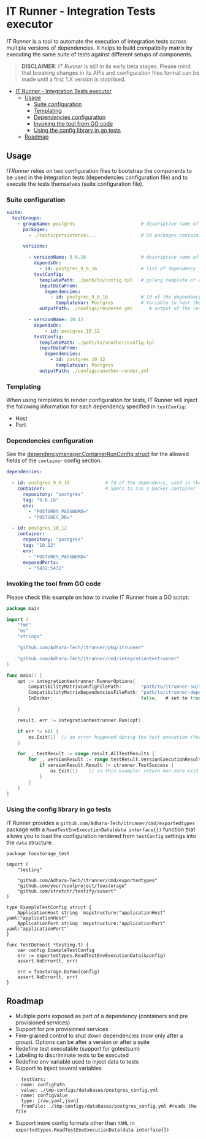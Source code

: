 # IT Runner - Integration Tests executor

_IT Runner_ is a tool to automate the execution of integration tests across multiple versions of dependencies. It helps to build compatibiliy matrix by executing the same suite of tests against different setups of components.

> **DISCLAIMER**: _IT Runner_ is still in its early beta stages. Please mind that breaking changes in its APIs and configuration files format can be made until a first 1.X version is stabilised.

- [IT Runner - Integration Tests executor](#it-runner---integration-tests-executor)
  * [Usage](#usage)
    + [Suite configuration](#suite-configuration)
    + [Templating](#templating)
    + [Dependencies configuration](#dependencies-configuration)
    + [Invoking the tool from GO code](#invoking-the-tool-from-go-code)
    + [Using the config library in go tests](#using-the-config-library-in-go-tests)
  * [Roadmap](#roadmap)

## Usage

_ITRunner_ relies on two configuration files to bootstrap the components to be used in the integration tests (dependencies configuration file) and to execute the tests themselves (suite configuration file).

### Suite configuration

```yaml
suite:
  testGroups:
    - groupName: postgres                        # descriptive name of the group of tests
      packages:
        - ./tests/persistence/...                # GO packages containing test files

      versions:

        - versionName: 9.6.16                    # descriptive name of the version of the dependency(ies) being tested
          dependsOn:
            - id: postgres_9_6_16                # list of dependency ids that will be requested before the test execution
          testConfig:
            templatePath: ./path/to/config.tpl   # golang template of custom config used by the tests. It is rendered with data from dependencies
            inputDataFrom:
              dependencies:
                - id: postgres_9_6_16            # Id of the dependency
                  templateVar: Postgres          # Variable to host the dependency data when templating
            outputPath: ./configs/rendered.yml      # output of the result config file after rendering the template

        - versionName: 10.12
          dependsOn:
              - id: postgres_10_12
          testConfig:
            templatePath: ./paht/to/another/config.tpl
            inputDataFrom:
              dependencies:
                - id: postgres_10_12
                  templateVar: Postgres
            outputPath: ./configs/another-render.yml
```

### Templating

When using templates to render configuration for tests, IT Runner will inject the following information for each dependency specified in `testConfig`:
* Host
* Port

### Dependencies configuration

See the [dependencymanager.ContainerRunConfig struct](pkg/uc/dependencymanager/container_test_types.go#L11-L24) for the allowed fields of the `container` config section.

```yaml
dependencies:

  - id: postgres_9_6_16             # Id of the dependency, used in the suite config file
    container:                      # Specs to run a Docker container
      repository: "postgres"
      tag: "9.6.16"
      env:
        - "POSTGRES_PASSWORD="
        - "POSTGRES_DB="

  - id: postgres_10_12
    container:
      repository: "postgres"
      tag: "10.12"
      env:
        - "POSTGRES_PASSWORD="
      exposedPorts:
        - "5432:5432"
```

### Invoking the tool from GO code

Please check this example on how to invoke IT Runner from a GO script:

```go
package main

import (
	"fmt"
	"os"
	"strings"

	"github.com/Adhara-Tech/itrunner/pkg/itrunner"

	"github.com/Adhara-Tech/itrunner/cmd/integrationtestrunner"
)

func main() {
	opt := integrationtestrunner.RunnerOptions{
		CompatibilityMatrixConfigFilePath:       "path/to/itrunner-suite.yaml",
		CompatibilityMatrixDependenciesFilePath: "path/to/itrunner-dependencies.yaml",
		InDocker:                                false,   # set to true when you are executing the test from inside a docker container

	}

	result, err := integrationtestrunner.Run(opt)

	if err != nil {
		os.Exit(1)  // an error happened during the test execution (for instance, docker daemon down or similar non-test related issues)
	}

	for _, testResult := range result.AllTestResults {
		for _, versionResult := range testResult.VersionExecutionResults {
			if versionResult.Result != itrunner.TestSuccess {
				os.Exit(1)    // in this example: return non-zero exit code if one of the test failed
			}
		}
	}
}
```

### Using the config library in go tests

IT Runner provides a `github.com/Adhara-Tech/itrunner/cmd/exportedtypes` package with a `ReadTestEnvExecutionData(data interface{})` function that allows you to load the configuration rendered from `testConfig` settings into the `data` structure.


```
package foostorage_test

import (
	"testing"

	"github.com/Adhara-Tech/itrunner/cmd/exportedtypes"
	"github.com/your/coolproject/foostorage"
	"github.com/stretchr/testify/assert"
)

type ExampleTestConfig struct {
	ApplicationHost string `mapstructure:"applicationHost" yaml:"applicationHost"`
	ApplicationPort string `mapstructure:"applicationPort" yaml:"applicationPort"`
}

func TestDoFoo(t *testing.T) {
	var config ExampleTestConfig
	err := exportedtypes.ReadTestEnvExecutionData(&config)
	assert.NoError(t, err)

	err = foostorage.DoFoo(config)
	assert.NoError(t, err)
}
```


## Roadmap

* Multiple ports exposed as part of a dependency (containers and pre provisioned services)
* Support for pre provisioned services
* Fine-grained control to shut down dependencies (now only after a group). Options can be after a version or after a suite
* Redefine test executable (support for gotestsum)
* Labeling to discriminate tests to be executed
* Redefine env variable used to inject data to tests
* Support to inject several variables
    ```
      testVars:
	- name: configPath
	  value: ./tmp-configs/databases/postgres_config.yml
	- name: configValue
	  type: [raw,yaml,json]
	  fromFile: ./tmp-configs/databases/postgres_config.yml #reads the file
    ```
* Support more config formats other than `YAML` in `exportedtypes.ReadTestEnvExecutionData(data interface{})`

